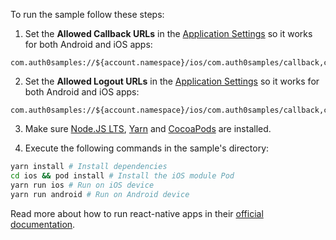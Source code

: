 To run the sample follow these steps:

1) Set the **Allowed Callback URLs** in the [Application Settings](${manage_url}/#/applications/${account.clientId}/settings) so it works for both Android and iOS apps:
```text
com.auth0samples://${account.namespace}/ios/com.auth0samples/callback,com.auth0samples://${account.namespace}/android/com.auth0samples/callback
```

2) Set the **Allowed Logout URLs** in the [Application Settings](${manage_url}/#/applications/${account.clientId}/settings) so it works for both Android and iOS apps:
```text
com.auth0samples://${account.namespace}/ios/com.auth0samples/callback,com.auth0samples://${account.namespace}/android/com.auth0samples/callback
```

3) Make sure [Node.JS LTS](https://nodejs.org/en/download/), [Yarn](https://yarnpkg.com/lang/en/docs/install/) and [CocoaPods](http://guides.cocoapods.org/using/getting-started.html) are installed. 

4) Execute the following commands in the sample's directory:

```bash
yarn install # Install dependencies
cd ios && pod install # Install the iOS module Pod
yarn run ios # Run on iOS device
yarn run android # Run on Android device
```

Read more about how to run react-native apps in their [official documentation](https://facebook.github.io/react-native/docs/running-on-device.html).
